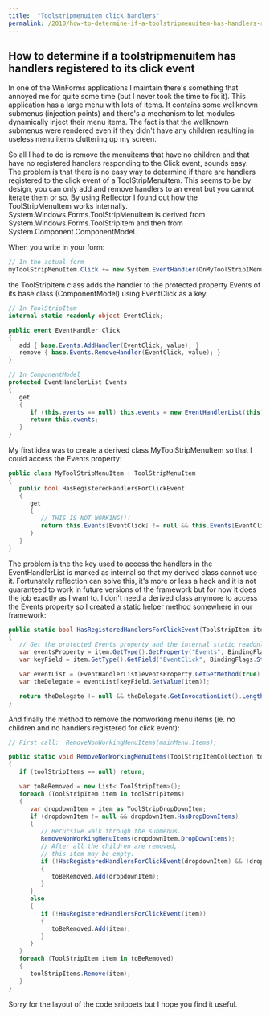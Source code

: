 ```yaml
---
title:  "Toolstripmenuitem click handlers"
permalink: /2010/how-to-determine-if-a-toolstripmenuitem-has-handlers-registered-to-its-click-event
---
```


## How to determine if a toolstripmenuitem has handlers registered to its click event

In one of the WinForms applications I maintain there's something that annoyed me for quite
some time (but I never took the time to fix it). This application has a large menu with
lots of items. It contains some wellknown submenus (injection points) and there's a
mechanism to let modules dynamically inject their menu items. The fact is that the wellknown
submenus were rendered even if they didn't have any children resulting in useless menu items
cluttering up my screen.

So all I had to do is remove the menuitems that have no children and that have no registered
handlers responding to the Click event, sounds easy. The problem is that there is no easy way
to determine if there are handlers registered to the click event of a ToolStripMenuItem. This
seems to be by design, you can only add and remove handlers to an event but you cannot iterate
them or so. By using Reflector I found out how the ToolStripMenuItem works internally.
System.Windows.Forms.ToolStripMenuItem is derived from System.Windows.Forms.ToolStripItem and
then from System.Component.ComponentModel.

When you write in your form:

``` cs
// In the actual form
myToolStripMenuItem.Click += new System.EventHandler(OnMyToolStripIMenuItemClick);
```

the ToolStripItem class adds the handler to the protected property Events of its base class
(ComponentModel) using EventClick as a key.

``` cs
// In ToolStripItem
internal static readonly object EventClick;

public event EventHandler Click
{
   add { base.Events.AddHandler(EventClick, value); }
   remove { base.Events.RemoveHandler(EventClick, value); }
}

// In ComponentModel
protected EventHandlerList Events
{
   get
   {
      if (this.events == null) this.events = new EventHandlerList(this);
      return this.events;
   }
}
```

My first idea was to create a derived class MyToolStripMenuItem so that I could access the
Events property:

``` cs
public class MyToolStripMenuItem : ToolStripMenuItem
{
   public bool HasRegisteredHandlersForClickEvent
   {
      get
      {
         // THIS IS NOT WORKING!!!
         return this.Events[EventClick] != null && this.Events[EventClick].GetInvocationList().Length > 0;
      }
   }
}
```

The problem is the the key used to access the handlers in the EventHandlerList is
marked as internal so that my derived class cannot use it. Fortunately reflection can solve
this, it's more or less a hack and it is not guaranteed to work in future versions of the
framework but for now it does the job exactly as I want to. I don't need a derived class
anymore to access the Events property so I created a static helper method somewhere in our
framework:

``` cs
public static bool HasRegisteredHandlersForClickEvent(ToolStripItem item)
{
   // Get the protected Events property and the internal static readonly field EventClick via reflection.
   var eventsProperty = item.GetType().GetProperty("Events", BindingFlags.Instance | BindingFlags.NonPublic | BindingFlags.FlattenHierarchy);
   var keyField = item.GetType().GetField("EventClick", BindingFlags.Static | BindingFlags.NonPublic | BindingFlags.FlattenHierarchy);

   var eventList = (EventHandlerList)eventsProperty.GetGetMethod(true).Invoke(item, null);
   var theDelegate = eventList[keyField.GetValue(item)];

   return theDelegate != null && theDelegate.GetInvocationList().Length > 0;
}
```

And finally the method to remove the nonworking menu items (ie. no children and no handlers
registered for click event):

``` cs
// First call:  RemoveNonWorkingMenuItems(mainMenu.Items);

public static void RemoveNonWorkingMenuItems(ToolStripItemCollection toolStripItems)
{
   if (toolStripItems == null) return;

   var toBeRemoved = new List< ToolStripItem>();
   foreach (ToolStripItem item in toolStripItems)
   {
      var dropdownItem = item as ToolStripDropDownItem;
      if (dropdownItem != null && dropdownItem.HasDropDownItems)
      {
         // Recursive walk through the submenus.
         RemoveNonWorkingMenuItems(dropdownItem.DropDownItems);
         // After all the children are removed,
         // this item may be empty.
         if (!HasRegisteredHandlersForClickEvent(dropdownItem) && !dropdownItem.HasDropDownItems)
         {
            toBeRemoved.Add(dropdownItem);
         }
      }
      else
      {
         if (!HasRegisteredHandlersForClickEvent(item))
         {
            toBeRemoved.Add(item);
         }
      }
   }
   foreach (ToolStripItem item in toBeRemoved)
   {
      toolStripItems.Remove(item);
   }
}
```

Sorry for the layout of the code snippets but I hope you find it useful.
